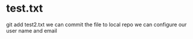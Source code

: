 # test.txt
git add test2.txt
we can commit the file to local repo we can configure our user name and email
